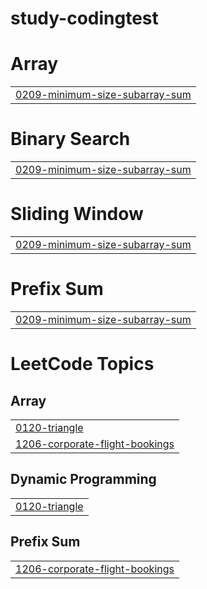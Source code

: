 # study-codingtest


# Array
|  |
| ------- |
| [0209-minimum-size-subarray-sum](https://github.com/enaenen/study-codingtest/tree/master/0209-minimum-size-subarray-sum) |
# Binary Search
|  |
| ------- |
| [0209-minimum-size-subarray-sum](https://github.com/enaenen/study-codingtest/tree/master/0209-minimum-size-subarray-sum) |
# Sliding Window
|  |
| ------- |
| [0209-minimum-size-subarray-sum](https://github.com/enaenen/study-codingtest/tree/master/0209-minimum-size-subarray-sum) |
# Prefix Sum
|  |
| ------- |
| [0209-minimum-size-subarray-sum](https://github.com/enaenen/study-codingtest/tree/master/0209-minimum-size-subarray-sum) |
<!---LeetCode Topics Start-->
# LeetCode Topics
## Array
|  |
| ------- |
| [0120-triangle](https://github.com/enaenen/study-codingtest/tree/master/0120-triangle) |
| [1206-corporate-flight-bookings](https://github.com/enaenen/study-codingtest/tree/master/1206-corporate-flight-bookings) |
## Dynamic Programming
|  |
| ------- |
| [0120-triangle](https://github.com/enaenen/study-codingtest/tree/master/0120-triangle) |
## Prefix Sum
|  |
| ------- |
| [1206-corporate-flight-bookings](https://github.com/enaenen/study-codingtest/tree/master/1206-corporate-flight-bookings) |
<!---LeetCode Topics End-->